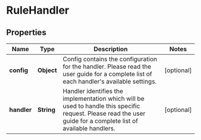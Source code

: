 

# RuleHandler


## Properties

| Name | Type | Description | Notes |
|------------ | ------------- | ------------- | -------------|
|**config** | **Object** | Config contains the configuration for the handler. Please read the user guide for a complete list of each handler&#39;s available settings. |  [optional] |
|**handler** | **String** | Handler identifies the implementation which will be used to handle this specific request. Please read the user guide for a complete list of available handlers. |  [optional] |



